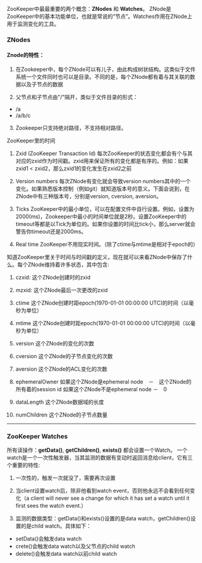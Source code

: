ZooKeeper中最最重要的两个概念：**ZNodes** 和 **Watches**。
ZNode是ZooKeeper中的基本功能单位，也就是常说的“节点”。Watches作用在ZNode上用于监测变化的工具。

### ZNodes

#### Znode的特性：

1. 在Zookeeper中，每个ZNode可以有儿子，由此构成树状结构。这类似于文件系统一个文件同时也可以是目录。不同的是，每个ZNode都有着与其关联的数据以及子节点的数据

2. 父节点和子节点由"/"隔开，类似于文件目录的形式：
  * /a
  * /a/b/c
3. Zookeeper只支持绝对路径，不支持相对路径。

ZooKeeper里的时间

1. Zxid (ZooKeeper Transaction Id)
每次ZooKeeper的状态变化都会有个与其对应的zxid作为时间戳。zxid用来保证所有的变化都是有序的。例如：如果zxid1 < zxid2，那么zxid1的变化发生在zxid2之前

2. Version numbers
每次ZNode有变化就会导致version numbers其中的一个变化。如果熟悉版本控制（例如git）就知道版本号的意义。下面会说到，在ZNode中有三种版本号，分别是version, cversion, aversion。

3. Ticks
ZooKeeper中的最小单位，可以在配置文件中自行设置。例如，设置为2000(ms)，Zookeeper中最小的时间单位就是2秒。设置ZooKeeper中的timeout等都是以Tick为单位的。如果你设置的时间比tick小，那么server就会警告你timeout还是2000ms。

4. Real time
ZooKeeper不用现实时间。（除了ctime与mtime是相对于epoch的）

知道ZooKeeper里关于时间与时间戳的定义，现在就可以来看ZNode中保存了什么。每个ZNode维持着许多状态，其中包含:

1. czxid:
这个ZNode创建时的zxid

2. mzxid:
这个ZNode最后一次更改的zxid

3. ctime
这个ZNode创建时距epoch(1970-01-01 00:00:00 UTC)的时间（以毫秒为单位）

4. mtime
这个ZNode创建时距epoch(1970-01-01 00:00:00 UTC)的时间（以毫秒为单位）

5. version
这个ZNode的变化的次数

6. cversion
这个ZNode的子节点变化的次数

7. aversion
这个ZNode的ACL变化的次数

8. ephemeralOwner
如果这个ZNode是ephemeral node　－　这个ZNode的所有着的session id
如果这个ZNode不是ephemeral node －　0

9. dataLength
这个ZNode数据域的长度

10. numChildren
这个ZNode的子节点数量

---

### ZooKeeper Watches
所有读操作：**getData()**, **getChildren()**, **exists()** 都会设置一个Watch。
一个watch是一个一次性触发器，当其监测的数据有变动时返回消息给client，它有三个重要的特性:

1. 一次性的，触发一次就没了，需要再次设置

2. 当client设置watch后，除非他看到watch event，否则他永远不会看到任何变化（a client will never see a change for which it has set a watch until it first sees the watch event.）

3. 监测的数据类型：getData()和exists()设置的是data watch，getChildren()设置的是child watch。具体如下：
+ setData()会触发data watch
+ crete()会触发data watch以及父节点的child watch
+ delete()会触发data watch以前child watch
